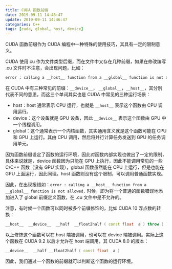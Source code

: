 ```yaml
---
title: CUDA 函数前缀
date: 2019-09-11 14:46:47
update: 2019-09-11 14:46:47
categories: C++
tags: [cuda, global, host, device]
---
```


CUDA 函数前缀作为 CUDA 编程中一种特殊的使用技巧，其具有一定的限制意义。

<!--more-->

CUDA 使用 cu 作为文件类型后缀，而在文件中又存在几种前缀，如果在修改编写 .cu 文件时不注意，会出现问题，比如：

```bash
error : calling a __host__ function from a __global__ function is not allowed.
```

在 CUDA 中有三种常见的前缀：`__device__`， `__global__`，`__host__`，其分别代表不同的意思，而这三个单词其实也是 CUDA 中常见的三种运行场景：

- host：host 通常表示 CPU 运行，也就是 `__host__` 表示这个函数由 CPU 调用运行。
- device：这个设备就是 GPU 设备，因此 `__device__` 表示这个函数由 GPU 中一个线程调用。
- global：这个通常表示一个内核函数，其实通用含义就是这个函数可能在 CPU 和 GPU 上运行。其由 CPU 调用，然后将并行计算任务发送到 GPU 的任务调用单元。

因为函数前缀设定了函数的运行环境，因此对函数内部实现也做出了一定的限制，具体来说就是，device 函数因为只能在 GPU 上执行，因此不能调用常见的一些 C/C++ 函数（没有 GPU 实现），global 函数虽然能在 CPU 上运行，但是也能在 GPU 上面运行，因此同理。host 函数则没有这个限制，可以调用普通函数实现。

因此，在出现报错如：`error : calling a __host__ function from a __global__ function is not allowed.` 时候，即为将一个普通的函数错误地添加进入了 global 前缀定义函数，在 .cu 文件中是不允许的。

注意，有时候一个函数可以同时被多个前缀修饰的，比如 CUDA 10 浮点数的转换：

```c++
__host__ ​ __device__ ​ __half 	__float2half ( const float  a ) throw ( )
```

以上修饰这个函数可以在 host 端被调用，也可以在 device 端被调用。实际上这个函数在 CUDA 9.2 以后才允许在 host 端调用，其 CUDA 8.0 的版本：

```c++
__device__ ​ __half __float2half ( const float  a )
```

因此，我们通过一个函数的前缀就可以判断这个函数的运行环境。
